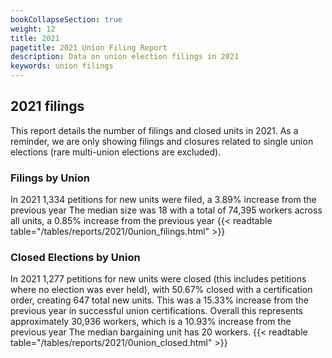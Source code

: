 ```yaml
---
bookCollapseSection: true
weight: 12
title: 2021
pagetitle: 2021 Union Filing Report
description: Data on union election filings in 2021
keywords: union filings
---
```


## 2021 filings

This report details the number of filings and closed units in 2021. As a reminder, we are only showing filings and closures related to single union elections (rare multi-union elections are excluded).

### Filings by Union
In 2021 1,334 petitions for new units were filed, a 3.89% increase from the previous year The median size was 18 with a total of 74,395 workers across all units, a 0.85% increase from the previous year
{{< readtable table="/tables/reports/2021/0union_filings.html" >}}

### Closed Elections by Union
In 2021 1,277 petitions for new units were closed (this includes petitions where no election was ever held), with 50.67% closed with a certification order, creating 647 total new units. This was a 15.33% increase from the previous year in successful union certifications. Overall this represents approximately 30,936 workers, which is a 10.93% increase from the previous year The median bargaining unit has 20 workers.
{{< readtable table="/tables/reports/2021/0union_closed.html" >}}
